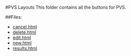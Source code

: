 #PVS Layouts
This folder contains all the buttons for PVS.

##Files:
* [cancel.html](/admin/docs/templates/buttons/cancel.html)
* [delete.html](/admin/docs/templates/buttons/delete.html)
* [edit.html](/admin/docs/templates/buttons/edit.html)
* [new.html](/admin/docs/templates/buttons/new.html)
* [results.html](/admin/docs/templates/buttons/results.html)
